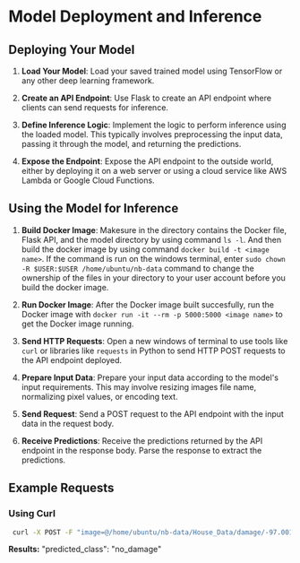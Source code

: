 # Model Deployment and Inference

## Deploying Your Model

1. **Load Your Model**: Load your saved trained model using TensorFlow or any other deep learning framework.

2. **Create an API Endpoint**: Use Flask to create an API endpoint where clients can send requests for inference.

3. **Define Inference Logic**: Implement the logic to perform inference using the loaded model. This typically involves preprocessing the input data, passing it through the model, and returning the predictions.

4. **Expose the Endpoint**: Expose the API endpoint to the outside world, either by deploying it on a web server or using a cloud service like AWS Lambda or Google Cloud Functions.

## Using the Model for Inference

1. **Build Docker Image**: Makesure in the directory contains the Docker file, Flask API, and the model directory by using command ```ls -l```. And then build the docker image by using command ```docker build -t <image name>```.
                           If the command is run on the windows terminal, enter ```sudo chown -R $USER:$USER /home/ubuntu/nb-data``` command to change the ownership of the files in your directory to your user account before you build the docker image.

2. **Run Docker Image**: After the Docker image built succesfully, run the Docker image with ```docker run -it --rm -p 5000:5000 <image name>``` to get the Docker image running.
   
3. **Send HTTP Requests**: Open a new windows of terminal to use tools like `curl` or libraries like `requests` in Python to send HTTP POST requests to the API endpoint deployed.

4. **Prepare Input Data**: Prepare your input data according to the model's input requirements. This may involve resizing images file name, normalizing pixel values, or encoding text.

5. **Send Request**: Send a POST request to the API endpoint with the input data in the request body.

6. **Receive Predictions**: Receive the predictions returned by the API endpoint in the response body. Parse the response to extract the predictions.

## Example Requests

### Using Curl

```bash
 curl -X POST -F "image=@/home/ubuntu/nb-data/House_Data/damage/-97.00144_28.622428999999997.jpeg" localhost:5000/predict
```
**Results:**
"predicted_class": "no_damage"
